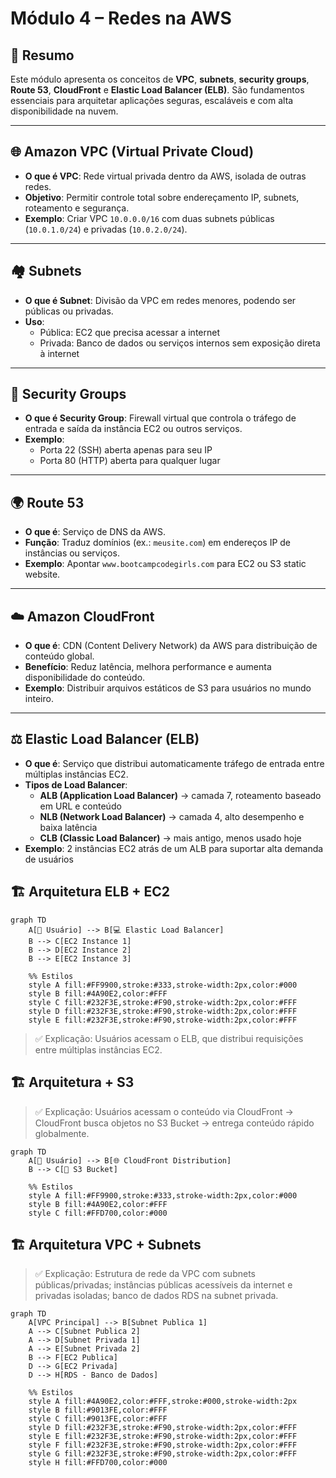 # Módulo 4 – Redes na AWS

## 📌 Resumo
Este módulo apresenta os conceitos de **VPC**, **subnets**, **security groups**, **Route 53**, **CloudFront** e **Elastic Load Balancer (ELB)**. São fundamentos essenciais para arquitetar aplicações seguras, escaláveis e com alta disponibilidade na nuvem.

---

## 🌐 Amazon VPC (Virtual Private Cloud)

- **O que é VPC**: Rede virtual privada dentro da AWS, isolada de outras redes.  
- **Objetivo**: Permitir controle total sobre endereçamento IP, subnets, roteamento e segurança.  
- **Exemplo**: Criar VPC `10.0.0.0/16` com duas subnets públicas (`10.0.1.0/24`) e privadas (`10.0.2.0/24`).

---

## 🏘️ Subnets

- **O que é Subnet**: Divisão da VPC em redes menores, podendo ser públicas ou privadas.  
- **Uso**:
  - Pública: EC2 que precisa acessar a internet  
  - Privada: Banco de dados ou serviços internos sem exposição direta à internet  

---

## 🔐 Security Groups

- **O que é Security Group**: Firewall virtual que controla o tráfego de entrada e saída da instância EC2 ou outros serviços.  
- **Exemplo**:
  - Porta 22 (SSH) aberta apenas para seu IP  
  - Porta 80 (HTTP) aberta para qualquer lugar  

---

## 🌍 Route 53

- **O que é**: Serviço de DNS da AWS.  
- **Função**: Traduz domínios (ex.: `meusite.com`) em endereços IP de instâncias ou serviços.  
- **Exemplo**: Apontar `www.bootcampcodegirls.com` para EC2 ou S3 static website.

---

## ☁️ Amazon CloudFront

- **O que é**: CDN (Content Delivery Network) da AWS para distribuição de conteúdo global.  
- **Benefício**: Reduz latência, melhora performance e aumenta disponibilidade do conteúdo.  
- **Exemplo**: Distribuir arquivos estáticos de S3 para usuários no mundo inteiro.

---

## ⚖️ Elastic Load Balancer (ELB)

- **O que é**: Serviço que distribui automaticamente tráfego de entrada entre múltiplas instâncias EC2.  
- **Tipos de Load Balancer**:
  - **ALB (Application Load Balancer)** → camada 7, roteamento baseado em URL e conteúdo  
  - **NLB (Network Load Balancer)** → camada 4, alto desempenho e baixa latência  
  - **CLB (Classic Load Balancer)** → mais antigo, menos usado hoje  
- **Exemplo**: 2 instâncias EC2 atrás de um ALB para suportar alta demanda de usuários  

## 🏗️ Arquitetura ELB + EC2

```mermaid
graph TD
    A[👤 Usuário] --> B[💻 Elastic Load Balancer]
    B --> C[EC2 Instance 1]
    B --> D[EC2 Instance 2]
    B --> E[EC2 Instance 3]

    %% Estilos
    style A fill:#FF9900,stroke:#333,stroke-width:2px,color:#000
    style B fill:#4A90E2,color:#FFF
    style C fill:#232F3E,stroke:#F90,stroke-width:2px,color:#FFF
    style D fill:#232F3E,stroke:#F90,stroke-width:2px,color:#FFF
    style E fill:#232F3E,stroke:#F90,stroke-width:2px,color:#FFF

```
> ✅ Explicação: Usuários acessam o ELB, que distribui requisições entre múltiplas instâncias EC2.

## 🏗️ Arquitetura + S3

> ✅ Explicação: Usuários acessam o conteúdo via CloudFront → CloudFront busca objetos no S3 Bucket → entrega conteúdo rápido globalmente.  

```mermaid
graph TD
    A[👤 Usuário] --> B[🌐 CloudFront Distribution]
    B --> C[📁 S3 Bucket]

    %% Estilos
    style A fill:#FF9900,stroke:#333,stroke-width:2px,color:#000
    style B fill:#4A90E2,color:#FFF
    style C fill:#FFD700,color:#000
```
## 🏗️ ️Arquitetura VPC + Subnets

> ✅ Explicação: Estrutura de rede da VPC com subnets públicas/privadas; instâncias públicas acessíveis da internet e privadas isoladas; banco de dados RDS na subnet privada.  

```mermaid
graph TD
    A[VPC Principal] --> B[Subnet Publica 1]
    A --> C[Subnet Publica 2]
    A --> D[Subnet Privada 1]
    A --> E[Subnet Privada 2]
    B --> F[EC2 Publica]
    D --> G[EC2 Privada]
    D --> H[RDS - Banco de Dados]

    %% Estilos
    style A fill:#4A90E2,color:#FFF,stroke:#000,stroke-width:2px
    style B fill:#9013FE,color:#FFF
    style C fill:#9013FE,color:#FFF
    style D fill:#232F3E,stroke:#F90,stroke-width:2px,color:#FFF
    style E fill:#232F3E,stroke:#F90,stroke-width:2px,color:#FFF
    style F fill:#232F3E,stroke:#F90,stroke-width:2px,color:#FFF
    style G fill:#232F3E,stroke:#F90,stroke-width:2px,color:#FFF
    style H fill:#FFD700,color:#000
```
